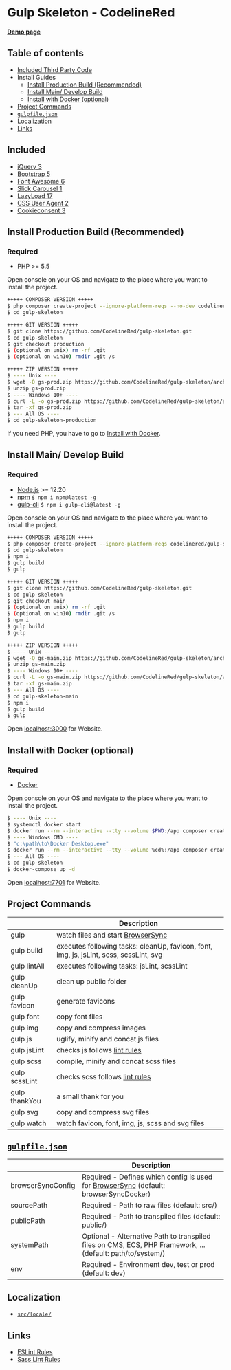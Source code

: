 # Gulp Skeleton - CodelineRed

[**Demo page**](https://gulp.codelinered.net)

## Table of contents
- [Included Third Party Code](#included)
- Install Guides
    - [Install Production Build (Recommended)](#install-production-build-recommended)
    - [Install Main/ Develop Build](#install-main-develop-build)
    - [Install with Docker (optional)](#install-with-docker-optional)
- [Project Commands](#project-commands)
- [`gulpfile.json`](#gulpfilejson)
- [Localization](#localization)
- [Links](#links)

## Included
- [jQuery 3](http://jquery.com)
- [Bootstrap 5](https://getbootstrap.com)
- [Font Awesome 6](https://fontawesome.com)
- [Slick Carousel 1](http://kenwheeler.github.io/slick/)
- [LazyLoad 17](https://www.andreaverlicchi.eu/vanilla-lazyload/)
- [CSS User Agent 2](https://www.npmjs.com/package/cssuseragent)
- [Cookieconsent 3](https://github.com/insites/cookieconsent)

## Install Production Build (Recommended)
### Required
- PHP >= 5.5

Open console on your OS and navigate to the place where you want to install the project.
```bash
+++++ COMPOSER VERSION +++++
$ php composer create-project --ignore-platform-reqs --no-dev codelinered/gulp-skeleton gulp-skeleton "dev-production"
$ cd gulp-skeleton
```

```bash
+++++ GIT VERSION +++++
$ git clone https://github.com/CodelineRed/gulp-skeleton.git
$ cd gulp-skeleton
$ git checkout production
$ (optional on unix) rm -rf .git
$ (optional on win10) rmdir .git /s
```

```bash
+++++ ZIP VERSION +++++
$ ---- Unix ----
$ wget -O gs-prod.zip https://github.com/CodelineRed/gulp-skeleton/archive/production.zip
$ unzip gs-prod.zip
$ ---- Windows 10+ ----
$ curl -L -o gs-prod.zip https://github.com/CodelineRed/gulp-skeleton/archive/production.zip
$ tar -xf gs-prod.zip
$ --- All OS ----
$ cd gulp-skeleton-production
```
If you need PHP, you have to go to [Install with Docker](#install-with-docker-optional).

## Install Main/ Develop Build
### Required
- [Node.js](http://nodejs.org/en/download/) >= 12.20
- [npm](http://www.npmjs.com/get-npm) `$ npm i npm@latest -g`
- [gulp-cli](https://www.npmjs.com/package/gulp-cli) `$ npm i gulp-cli@latest -g`

Open console on your OS and navigate to the place where you want to install the project.
```bash
+++++ COMPOSER VERSION +++++
$ php composer create-project --ignore-platform-reqs codelinered/gulp-skeleton
$ cd gulp-skeleton
$ npm i
$ gulp build
$ gulp
```

```bash
+++++ GIT VERSION +++++
$ git clone https://github.com/CodelineRed/gulp-skeleton.git
$ cd gulp-skeleton
$ git checkout main
$ (optional on unix) rm -rf .git
$ (optional on win10) rmdir .git /s
$ npm i
$ gulp build
$ gulp
```

```bash
+++++ ZIP VERSION +++++
$ ---- Unix ----
$ wget -O gs-main.zip https://github.com/CodelineRed/gulp-skeleton/archive/main.zip
$ unzip gs-main.zip
$ ---- Windows 10+ ----
$ curl -L -o gs-main.zip https://github.com/CodelineRed/gulp-skeleton/archive/main.zip
$ tar -xf gs-main.zip
$ --- All OS ----
$ cd gulp-skeleton-main
$ npm i
$ gulp build
$ gulp
```
Open [localhost:3000](http://localhost:3000) for Website.

## Install with Docker (optional)
### Required
- [Docker](https://www.docker.com/)

Open console on your OS and navigate to the place where you want to install the project.
```bash
$ ---- Unix ----
$ systemctl docker start
$ docker run --rm --interactive --tty --volume $PWD:/app composer create-project --ignore-platform-reqs --no-dev codelinered/gulp-skeleton gulp-skeleton "dev-production"
$ ---- Windows CMD ----
$ "c:\path\to\Docker Desktop.exe"
$ docker run --rm --interactive --tty --volume %cd%:/app composer create-project --ignore-platform-reqs --no-dev codelinered/gulp-skeleton gulp-skeleton "dev-production"
$ --- All OS ----
$ cd gulp-skeleton
$ docker-compose up -d
```
Open [localhost:7701](http://localhost:7701) for Website.

## Project Commands
|               | Description                                                                                                                              |
|---------------|------------------------------------------------------------------------------------------------------------------------------------------|
| gulp          | watch files and start [BrowserSync](https://www.npmjs.com/package/browser-sync)                                                          |
| gulp build    | executes following tasks: cleanUp, favicon, font, img, js, jsLint, scss, scssLint, svg                                                   |
| gulp lintAll  | executes following tasks: jsLint, scssLint                                                                                               |
| gulp cleanUp  | clean up public folder                                                                                                                   |
| gulp favicon  | generate favicons                                                                                                                        |
| gulp font     | copy font files                                                                                                                          |
| gulp img      | copy and compress images                                                                                                                 |
| gulp js       | uglify, minify and concat js files                                                                                                       |
| gulp jsLint   | checks js follows [lint rules](https://github.com/CodelineRed/gulp-skeleton/blob/main/src/app/js-lint.json)                              |
| gulp scss     | compile, minify and concat scss files                                                                                                    |
| gulp scssLint | checks scss follows [lint rules](https://github.com/CodelineRed/gulp-skeleton/blob/main/src/app/scss-lint.json)                          |
| gulp thankYou | a small thank for you                                                                                                                    |
| gulp svg      | copy and compress svg files                                                                                                              |
| gulp watch    | watch favicon, font, img, js, scss and svg files                                                                                         |

## [`gulpfile.json`](https://github.com/CodelineRed/gulp-skeleton/blob/main/src/app/gulpfile.dist.json)
|                     | Description                                                                                                                        |
|---------------------|------------------------------------------------------------------------------------------------------------------------------------|
| browserSyncConfig   | Required - Defines which config is used for [BrowserSync](https://www.npmjs.com/package/browser-sync) (default: browserSyncDocker) |
| sourcePath          | Required - Path to raw files (default: src/)                                                                                       |
| publicPath          | Required - Path to transpiled files (default: public/)                                                                             |
| systemPath          | Optional - Alternative Path to transpiled files on CMS, ECS, PHP Framework, ... (default: path/to/system/)                         |
| env                 | Required - Environment dev, test or prod (default: dev)                                                                            |

## Localization
- [`src/locale/`](https://github.com/CodelineRed/gulp-skeleton/blob/main/src/locale/)

## Links
- [ESLint Rules](https://eslint.org/docs/rules/)
- [Sass Lint Rules](https://github.com/sasstools/sass-lint/tree/develop/docs/rules)
